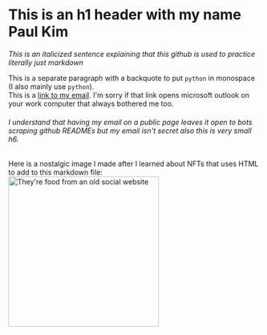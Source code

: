 # This is an h1 header with my name Paul Kim  
_This is an italicized sentence explaining that this github is used to practice literally just markdown_

This is a separate paragraph with a backquote to put `python` in monospace (I also mainly use `python`).  
This is a [link to my email](mailto:paulkim96@gmail.com). I'm sorry if that link opens microsoft outlook on your work computer that always bothered me too.  
###### I understand that having my email on a public page leaves it open to bots scraping github READMEs but my email isn't secret also this is very small h6.
Here is a nostalgic image I made after I learned about NFTs that uses HTML to add to this markdown file:  
<img src="https://pkboo.github.io/blog/images/big%20spread.png" alt="They're food from an old social website" width="300">

<!---
PKBoo/PKBoo is a ✨ special ✨ repository because its `README.md` (this file) appears on your GitHub profile.
You can click the Preview link to take a look at your changes.
--->
